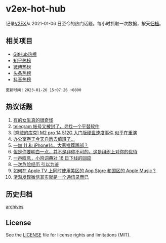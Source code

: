 # v2ex-hot-hub

 记录[V2EX](https://www.v2ex.com/)从 2021-01-06 日至今的热门话题。每小时抓取一次数据，按天[归档](archives)。
 
 ## 相关项目

- [GitHub热榜](https://github.com/lonnyzhang423/github-hot-hub)
- [知乎热榜](https://github.com/lonnyzhang423/zhihu-hot-hub)
- [微博热榜](https://github.com/lonnyzhang423/weibo-hot-hub)
- [头条热榜](https://github.com/lonnyzhang423/toutiao-hot-hub)
- [抖音热榜](https://github.com/lonnyzhang423/douyin-hot-hub)


 `更新时间：2023-01-26 15:07:26 +0800`

## 热议话题

1. [有的女生真的很奇怪](https://www.v2ex.com/t/910629)
1. [telegram 帐号又被封了，寻找一个平替软件](https://www.v2ex.com/t/910653)
1. [[鸡贼的库克] M2 pro 14 512G 入门版硬盘速度事件 似乎在重演](https://www.v2ex.com/t/910672)
1. [办公室卷王今天自愿去值班了…](https://www.v2ex.com/t/910675)
1. [一加 11 和 iPhone14，大家推荐哪部？](https://www.v2ex.com/t/910654)
1. [但是你要明白一点，并不是非你不可的，这是组织上对你的优待](https://www.v2ex.com/t/910582)
1. [一声叹息，小鸡词典对 16 日下线的回应](https://www.v2ex.com/t/910656)
1. [一次危险经历 引以为鉴](https://www.v2ex.com/t/910581)
1. [如何在 Apple TV 上同时使用美区的 App Store 和国区的 Apple Music？](https://www.v2ex.com/t/910667)
1. [渐渐发现微信其实就是一个通讯录而已](https://www.v2ex.com/t/910603)

## 历史归档

[archives](archives)

## License

See the [LICENSE](LICENSE) file for license rights and limitations (MIT).
